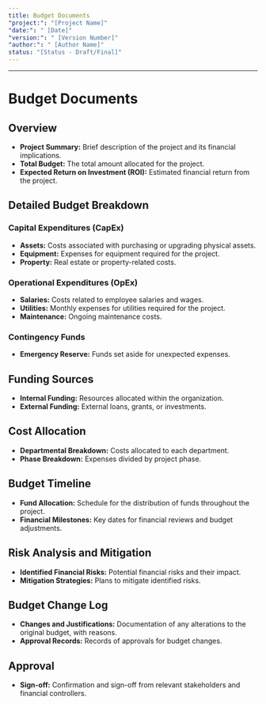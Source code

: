 ```yaml
---
title: Budget Documents
"project:": "[Project Name]"
"date:": " [Date]"
"version:": " [Version Number]"
"author:": " [Author Name]"
status: "[Status - Draft/Final]"
---
```

---
# Budget Documents

## Overview

- **Project Summary:** Brief description of the project and its financial implications.
- **Total Budget:** The total amount allocated for the project.
- **Expected Return on Investment (ROI):** Estimated financial return from the project.

## Detailed Budget Breakdown

### Capital Expenditures (CapEx)

- **Assets:** Costs associated with purchasing or upgrading physical assets.
- **Equipment:** Expenses for equipment required for the project.
- **Property:** Real estate or property-related costs.

### Operational Expenditures (OpEx)

- **Salaries:** Costs related to employee salaries and wages.
- **Utilities:** Monthly expenses for utilities required for the project.
- **Maintenance:** Ongoing maintenance costs.

### Contingency Funds

- **Emergency Reserve:** Funds set aside for unexpected expenses.

## Funding Sources

- **Internal Funding:** Resources allocated within the organization.
- **External Funding:** External loans, grants, or investments.

## Cost Allocation

- **Departmental Breakdown:** Costs allocated to each department.
- **Phase Breakdown:** Expenses divided by project phase.

## Budget Timeline

- **Fund Allocation:** Schedule for the distribution of funds throughout the project.
- **Financial Milestones:** Key dates for financial reviews and budget adjustments.

## Risk Analysis and Mitigation

- **Identified Financial Risks:** Potential financial risks and their impact.
- **Mitigation Strategies:** Plans to mitigate identified risks.

## Budget Change Log

- **Changes and Justifications:** Documentation of any alterations to the original budget, with reasons.
- **Approval Records:** Records of approvals for budget changes.

## Approval

- **Sign-off:** Confirmation and sign-off from relevant stakeholders and financial controllers.
